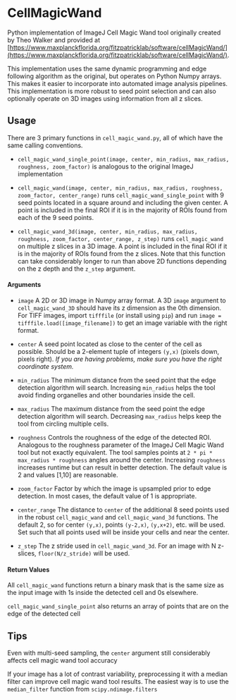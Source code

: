 # CellMagicWand
Python implementation of ImageJ Cell Magic Wand tool originally created by Theo Walker and provided at [https://www.maxplanckflorida.org/fitzpatricklab/software/cellMagicWand/](https://www.maxplanckflorida.org/fitzpatricklab/software/cellMagicWand/).

This implementation uses the same dynamic programming and edge following algorithm as the original, but operates on Python Numpy arrays.  This makes it easier to incorporate into automated image analysis pipelines. This implementation is more robust to seed point selection and can also optionally operate on 3D images using information from all z slices. 

## Usage
There are 3 primary functions in `cell_magic_wand.py`, all of which have the same calling conventions. 

* `cell_magic_wand_single_point(image, center, min_radius, max_radius, roughness, zoom_factor)` is analogous to the original ImageJ implementation 

* `cell_magic_wand(image, center, min_radius, max_radius, roughness, zoom_factor, center_range)` runs `cell_magic_wand_single_point` with 9 seed points located in a square around and including the given center. A point is included in the final ROI if it is in the majority of ROIs found from each of the 9 seed points. 

* `cell_magic_wand_3d(image, center, min_radius, max_radius, roughness, zoom_factor, center_range, z_step)` runs `cell_magic_wand` on multiple z slices in a 3D image. A point is included in the final ROI if it is in the majority of ROIs found from the z slices. Note that this function can take considerably longer to run than above 2D functions depending on the z depth and the `z_step` argument.

#### Arguments

* `image` A 2D or 3D image in Numpy array format. A 3D `image` argument to `cell_magic_wand_3D` should have its z dimension as the 0th dimension.  For TIFF images, import `tifffile` (or install using `pip`) and run `image = tifffile.load([image_filename])` to get an image variable with the right format.

* `center` A seed point located as close to the center of the cell as possible. Should be a 2-element tuple of integers `(y,x)` (pixels down, pixels right). <em>If you are having problems, make sure you have the right  coordinate system.</em>

* `min_radius` The minimum distance from the seed point that the edge detection algorithm will search. Increasing `min_radius` helps the tool avoid finding organelles and other boundaries inside the cell.

* `max_radius` The maximum distance from the seed point the edge detection algorithm will search.  Decreasing `max_radius` helps keep the tool from circling multiple cells.

* `roughness` Controls the roughness of the edge of the detected ROI.  Analogous to the roughness parameter of the ImageJ Cell Magic Wand tool but not exactly equivalent. The tool samples points at `2 * pi * max_radius * roughness` angles around the center.  Increasing `roughness` increases runtime but can result in better detection.  The default value is 2 and values [1,10] are reasonable. 

* `zoom_factor` Factor by which the image is upsampled prior to edge detection. In most cases, the default value of 1 is appropriate.  

* `center_range` The distance to `center` of the additional 8 seed points used in the robust `cell_magic_wand` and `cell_magic_wand_3d` functions.  The default 2, so for center `(y,x)`, points `(y-2,x)`, `(y,x+2)`, etc. will be used. Set such that all points used will be inside your cells and near the center.  

* `z_step` The z stride used in `cell_magic_wand_3d`.  For an image with N z-slices, `floor(N/z_stride)` will be used. 

#### Return Values

All `cell_magic_wand` functions return a binary mask that is the same size as the input image with 1s inside the detected cell and 0s elsewhere.

`cell_magic_wand_single_point` also returns an array of points that are on the edge of the detected cell

## Tips
Even with multi-seed sampling, the `center` argument still considerably affects cell magic wand tool accuracy

If your image has a lot of contrast variability, preprocessing it with a median filter can improve cell magic wand tool results.  The easiest way is to use the `median_filter` function from `scipy.ndimage.filters`


